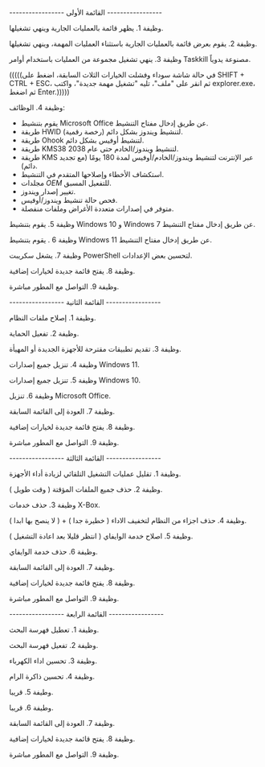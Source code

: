 ----------------- القائمة الأولى -----------------

وظيفة 1. يظهر قائمة بالعمليات الجارية وينهي تشغيلها.

وظيفة 2. يقوم بعرض قائمة بالعمليات الجارية باستثناء العمليات المهمة، وينهي تشغيلها.

وظيفة 3. ينهي تشغيل مجموعة من العمليات باستخدام أوامر Taskkill مصنوعة يدوياً.

(((((في حالة شاشة سوداء وفشلت الخيارات الثلاث السابقة، اضغط على SHIFT + CTRL + ESC، ثم انقر على "ملف"، تليه "تشغيل مهمة جديدة"، واكتب explorer.exe، ثم اضغط Enter.)))))

وظيفة 4. الوظائف:
- يقوم بتنشيط Microsoft Office عن طريق إدخال مفتاح التنشيط.
- طريقة HWID (رخصة رقمية) لتنشيط ويندوز بشكل دائم.
- طريقة Ohook لتنشيط أوفيس بشكل دائم.
- طريقة KMS38 لتنشيط ويندوز/الخادم حتى عام 2038.
- طريقة KMS عبر الإنترنت لتنشيط ويندوز/الخادم/أوفيس لمدة 180 يومًا (مع تجديد دائم).
- استكشاف الأخطاء وإصلاحها المتقدم في التنشيط.
- مجلدات $OEM$ للتفعيل المسبق.
- تغيير إصدار ويندوز.
- فحص حالة تنشيط ويندوز/أوفيس.
- متوفر في إصدارات متعددة الأغراض وملفات منفصلة.

وظيفة 5. يقوم بتنشيط Windows 10 و Windows 7 عن طريق إدخال مفتاح التنشيط.

وظيفة 6 . يقوم بتنشيط Windows 11 عن طريق إدخال مفتاح التنشيط.

وظيفة 7. يشغل سكريبت PowerShell لتحسين بعض الإعدادات.

وظيفة 8. يفتح قائمة جديدة لخيارات إضافية.

وظيفة 9. التواصل مع المطور مباشرة.

----------------- القائمة الثانية -----------------

وظيفة 1. إصلاح ملفات النظام.

وظيفة 2. تفعيل الحماية.

وظيفة 3. تقديم تطبيقات مقترحة للأجهزة الجديدة أو المهيأة.

وظيفة 4. تنزيل جميع إصدارات Windows 11.

وظيفة 5. تنزيل جميع إصدارات Windows 10.

وظيفة 6. تنزيل Microsoft Office.

وظيفة 7. العودة إلى القائمة السابقة.

وظيفة 8. يفتح قائمة جديدة لخيارات إضافية.

وظيفة 9. التواصل مع المطور مباشرة.

----------------- القائمة الثالثة -----------------

وظيفة 1. تقليل عمليات التشغيل التلقائي لزيادة أداء الأجهزة.

وظيفة 2. حذف جميع الملفات المؤقتة ( وقت طويل ).

وظيفة 3. حذف خدمات X-Box.

وظيفة 4. حذف اجزاء من النظام لتخفيف الاداء ( خطيرة جدا ) + ( لا ينصح بها ابدا ).

وظيفة 5. اصلاح خدمة الوايفاي ( انتظر قليلا بعد اعادة التشغيل ).

وظيفة 6. حذف خدمة الوايفاي.

وظيفة 7. العودة إلى القائمة السابقة.

وظيفة 8. يفتح قائمة جديدة لخيارات إضافية.

وظيفة 9. التواصل مع المطور مباشرة.

 ----------------- القائمة الرابعة -----------------
 
وظيفة 1. تعطيل فهرسة البحث.

وظيفة 2. تفعيل فهرسة البحث.

وظيفة 3. تحسين اداء الكهرباء.

وظيفة 4. تحسين ذاكرة الرام.

وطيفة 5. قريبا.

وطيفة 6. قريبا.

وظيفة 7. العودة إلى القائمة السابقة.

وظيفة 8. يفتح قائمة جديدة لخيارات إضافية.

وظيفة 9. التواصل مع المطور مباشرة.
